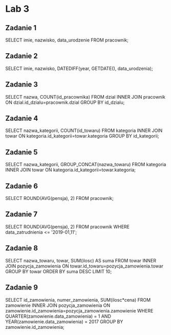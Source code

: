 # Lab 3
## Zadanie 1
SELECT imie, nazwisko, data_urodzenie FROM pracownik;

## Zadanie 2
SELECT imie, nazwisko, DATEDIFF(year, GETDATE(), data_urodzenia);

## Zadanie 3
SELECT nazwa, COUNT(id_pracownika) FROM dzial INNER JOIN pracownik ON dzial.id_dzialu=pracownik.dzial GROUP BY id_dzialu;

## Zadanie 4
SELECT nazwa_kategorii, COUNT(id_towaru) FROM kategoria INNER JOIN towar ON kategoria.id_kategorii=towar.kategoria GROUP BY id_kategorii;

## Zadanie 5
SELECT nazwa_kategorii, GROUP_CONCAT(nazwa_towaru) FROM kategoria INNER JOIN towar ON kategoria.id_kategorii=towar.kategoria;

## Zadanie 6
SELECT ROUND(AVG(pensja), 2) FROM pracownik;

## Zadanie 7
SELECT ROUND(AVG(pensja), 2) FROM pracownik WHERE data_zatrudnienia <= '2019-01,11';

## Zadanie 8
SELECT nazwa_towaru, towar, SUM(ilosc) AS suma FROM towar INNER JOIN pozycja_zamowienia ON towar.id_towaru=pozycja_zamowienia.towar GROUP BY towar ORDER BY suma DESC LIMIT 10; 

## Zadanie 9
SELECT id_zamowienia, numer_zamowienia, SUM(ilosc*cena) FROM zamowienie INNER JOIN pozycja_zamowienia ON zamowienie.id_zamowienia=pozycja_zamowienia.zamowienie WHERE QUARTER(zamowienie.data_zamowienia) = 1 AND YEAR(zamowienie.data_zamowienia) = 2017 GROUP BY zamowienie.id_zamowienia;
